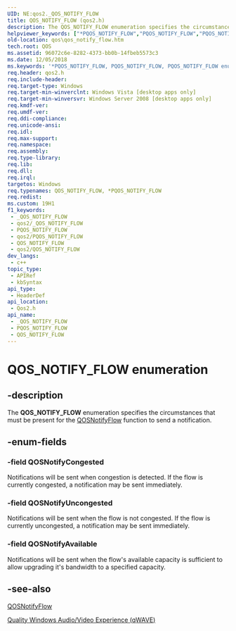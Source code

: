 ```yaml
---
UID: NE:qos2._QOS_NOTIFY_FLOW
title: QOS_NOTIFY_FLOW (qos2.h)
description: The QOS_NOTIFY_FLOW enumeration specifies the circumstances that must be present for the QOSNotifyFlow function to send a notification.
helpviewer_keywords: ["*PQOS_NOTIFY_FLOW","PQOS_NOTIFY_FLOW","PQOS_NOTIFY_FLOW enumeration pointer [QOS]","QOSNotifyAvailable","QOSNotifyCongested","QOSNotifyUncongested","QOS_NOTIFY_FLOW","QOS_NOTIFY_FLOW enumeration [QOS]","qos.qos_notify_flow","qos2/PQOS_NOTIFY_FLOW","qos2/QOSNotifyAvailable","qos2/QOSNotifyCongested","qos2/QOSNotifyUncongested","qos2/QOS_NOTIFY_FLOW"]
old-location: qos\qos_notify_flow.htm
tech.root: QOS
ms.assetid: 96072c6e-8282-4373-bb0b-14fbeb5573c3
ms.date: 12/05/2018
ms.keywords: '*PQOS_NOTIFY_FLOW, PQOS_NOTIFY_FLOW, PQOS_NOTIFY_FLOW enumeration pointer [QOS], QOSNotifyAvailable, QOSNotifyCongested, QOSNotifyUncongested, QOS_NOTIFY_FLOW, QOS_NOTIFY_FLOW enumeration [QOS], qos.qos_notify_flow, qos2/PQOS_NOTIFY_FLOW, qos2/QOSNotifyAvailable, qos2/QOSNotifyCongested, qos2/QOSNotifyUncongested, qos2/QOS_NOTIFY_FLOW'
req.header: qos2.h
req.include-header: 
req.target-type: Windows
req.target-min-winverclnt: Windows Vista [desktop apps only]
req.target-min-winversvr: Windows Server 2008 [desktop apps only]
req.kmdf-ver: 
req.umdf-ver: 
req.ddi-compliance: 
req.unicode-ansi: 
req.idl: 
req.max-support: 
req.namespace: 
req.assembly: 
req.type-library: 
req.lib: 
req.dll: 
req.irql: 
targetos: Windows
req.typenames: QOS_NOTIFY_FLOW, *PQOS_NOTIFY_FLOW
req.redist: 
ms.custom: 19H1
f1_keywords:
 - _QOS_NOTIFY_FLOW
 - qos2/_QOS_NOTIFY_FLOW
 - PQOS_NOTIFY_FLOW
 - qos2/PQOS_NOTIFY_FLOW
 - QOS_NOTIFY_FLOW
 - qos2/QOS_NOTIFY_FLOW
dev_langs:
 - c++
topic_type:
 - APIRef
 - kbSyntax
api_type:
 - HeaderDef
api_location:
 - Qos2.h
api_name:
 - _QOS_NOTIFY_FLOW
 - PQOS_NOTIFY_FLOW
 - QOS_NOTIFY_FLOW
---
```


# QOS_NOTIFY_FLOW enumeration


## -description

The <b>QOS_NOTIFY_FLOW</b> enumeration specifies the circumstances that must be present for the <a href="/previous-versions/windows/desktop/api/qos2/nf-qos2-qosnotifyflow">QOSNotifyFlow</a> function to send a notification.

## -enum-fields

### -field QOSNotifyCongested

Notifications will be sent when congestion is detected.  If the flow is currently congested, a notification may be sent immediately.

### -field QOSNotifyUncongested

Notifications will be sent when the flow is not congested.  If the flow is currently uncongested, a notification may be sent immediately.

### -field QOSNotifyAvailable

Notifications will be sent when the flow's available capacity is sufficient  to allow upgrading it's bandwidth to a specified  capacity.

## -see-also

<a href="/previous-versions/windows/desktop/api/qos2/nf-qos2-qosnotifyflow">QOSNotifyFlow</a>



<a href="/previous-versions/windows/desktop/qos/quality-windows-audio-video-experience--qwave-">Quality Windows Audio/Video Experience (qWAVE)</a>

